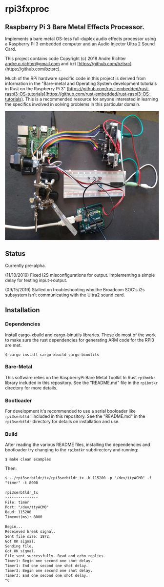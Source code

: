 # rpi3fxproc
## Raspberry Pi 3 Bare Metal Effects Processor. 

Implements a bare metal OS-less full-duplex audio effects processor using a Raspberry Pi 3 embedded computer and an Audio Injector Ultra 2 Sound Card.

This project contains code Copyright (c) 2018 Andre Richter <andre.o.richter@gmail.com> and bzt [https://github.com/bztsrc](https://github.com/bztsrc). 

Much of the RPi hardware specific code in this project is derived from information in the "Bare-metal and Operating System development tutorials in Rust on the Raspberry Pi 3" [https://github.com/rust-embedded/rust-raspi3-OS-tutorials](https://github.com/rust-embedded/rust-raspi3-OS-tutorials). This is a recommended resource for anyone interested in learning the specifics involved in solving problems in this particular domain.

<img src="dev_setup.jpg" alt="Current development setup." height="423" width="640"/>

## Status

Currently pre-alpha.

(11/10/2019) Fixed I2S misconfigurations for output. Implementing a simple delay for testing input->output.

(09/15/2019) Stalled on troubleshooting why the Broadcom SOC's i2s subsystem isn't communicating with the Ultra2 sound card.

## Installation

### Dependencies

Install cargo-xbuild and cargo-binutils libraries. These do most of the work to make sure the rust dependencies for generating ARM code for the RPi3 are met.

```
$ cargo install cargo-xbuild cargo-binutils
```

### Bare-Metal

This software relies on the RaspberryPi Bare Metal Toolkit In Rust `rpibmtkr` library included in this repository. See the "README.md" file in the `rpibmtkr` directory for more details.

### Bootloader

For development it's recommended to use a serial booloader like `rpi3serbtldr` included in this repository. See the "README.md" in the `rpi3serbtldr` directory for details on installation and use.

### Build

After reading the various README files, installing the dependencies and bootloader try changing to the `rpibmtkr` subdirectory and running:

```
$ make clean examples
```

Then:

```
$ ../rpi3serbtldr/tx/rpi3serbtldr_tx -b 115200 -p "/dev/ttyACM0" -f "timer" -t 8000

rpi3serbtldr_tx
---------------
File: timer
Port: "/dev/ttyACM0"
Baud: 115200
Timeout(ms): 8000

Begin...
Receieved break signal.
Sent file size: 1872.
Got OK signal.
Sending file.
Got OK signal.
File sent successfully. Read and echo replies.
Timer1: Begin one second one shot delay.
Timer1: End one second one shot delay.
Timer3: Begin one second one shot delay.
Timer3: End one second one shot delay.
^C
```

